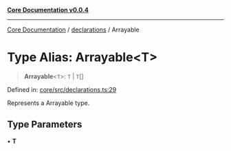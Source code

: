 [**Core Documentation v0.0.4**](../../README.md)

***

[Core Documentation](../../modules.md) / [declarations](../README.md) / Arrayable

# Type Alias: Arrayable\<T\>

> **Arrayable**\<`T`\>: `T` \| `T`[]

Defined in: [core/src/declarations.ts:29](https://github.com/stonemjs/core/blob/2adc2da4c7e3b5a9f593c198ba7e8ad639651777/src/declarations.ts#L29)

Represents a Arrayable type.

## Type Parameters

• **T**
